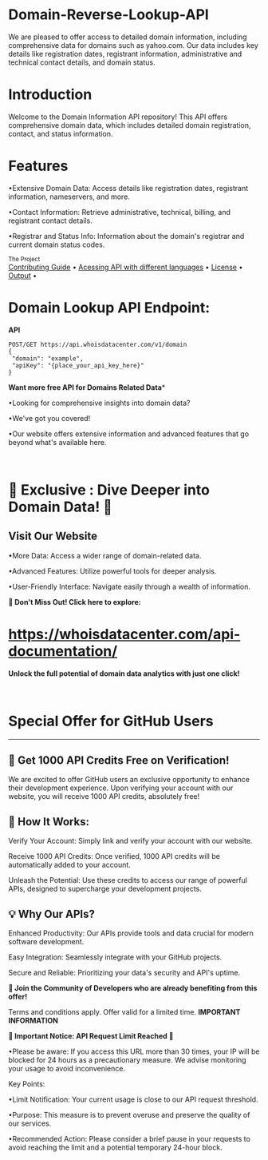 # Domain-Reverse-Lookup-API
We are pleased to offer access to detailed domain information, including comprehensive data for domains such as yahoo.com. Our data includes key details like registration dates, registrant information, administrative and technical contact details, and domain status.

# Introduction
Welcome to the Domain Information API repository! This API offers comprehensive domain data, which includes detailed domain registration, contact, and status information.

# Features

•Extensive Domain Data: Access details like registration dates, registrant information, nameservers, and more.
<br/>

•Contact Information: Retrieve administrative, technical, billing, and registrant contact details.
<br/>

•Registrar and Status Info: Information about the domain's registrar and current domain status codes.
<br/>

<div >
    <sub>The Project</sub>
    <br />
    <a href="Contributing Guide/Contributing Guide.md">Contributing Guide</a> •
    <a href="Acessing_APIs">Acessing API with different languages</a> •
    <a href="License/License.md">License</a> •
    <a href="Output/Output.md">Output</a> •
    <br />


# Domain Lookup API Endpoint:

**API**

```
POST/GET https://api.whoisdatacenter.com/v1/domain
{
 "domain": "example",
 "apiKey": "{place_your_api_key_here}"
}
```


**Want more free API for Domains Related Data***
<br/>

•Looking for comprehensive insights into domain data? 
<br/>

•We've got you covered! 
<br/>

•Our website offers extensive information and advanced features that go beyond what's available here.


<br/>

# 🌟 Exclusive : Dive Deeper into Domain Data! 🌟

**Visit Our Website**
---
•More Data: Access a wider range of domain-related data.
<br/>

•Advanced Features: Utilize powerful tools for deeper analysis.
<br/>

•User-Friendly Interface: Navigate easily through a wealth of information.
<br/>

 **🔗 Don't Miss Out! Click here to explore:** 

# https://whoisdatacenter.com/api-documentation/

**Unlock the full potential of domain data analytics with just one click!**


<br/>


# Special Offer for GitHub Users
---

**🚀 Get 1000 API Credits Free on Verification!**
---
We are excited to offer GitHub users an exclusive opportunity to enhance their development experience. Upon verifying your account with our website, you will receive 1000 API credits, absolutely free!

**🔑 How It Works:**
---
Verify Your Account: Simply link and verify your account with our website.
<br/>

Receive 1000 API Credits: Once verified, 1000 API credits will be automatically added to your account.
<br/>

Unleash the Potential: Use these credits to access our range of powerful APIs, designed to supercharge your development projects.
<br/>

**💡 Why Our APIs?**
---
Enhanced Productivity: Our APIs provide tools and data crucial for modern software development.
<br/>

Easy Integration: Seamlessly integrate with your GitHub projects.
<br/>

Secure and Reliable: Prioritizing your data's security and API's uptime.
<br/>

**🌟 Join the Community of Developers who are already benefiting from this offer!**

Terms and conditions apply. Offer valid for a limited time.
**IMPORTANT INFORMATION**


**🚨 Important Notice: API Request Limit Reached 🚨**

•Please be aware: If you access this URL more than 30 times, your IP will be blocked for 24 hours as a precautionary measure. We advise monitoring your usage to avoid inconvenience.

Key Points:

•Limit Notification: Your current usage is close to our API request threshold.
<br/>

•Purpose: This measure is to prevent overuse and preserve the quality of our services.
<br/>

•Recommended Action: Please consider a brief pause in your requests to avoid reaching the limit and a potential temporary 24-hour block.

